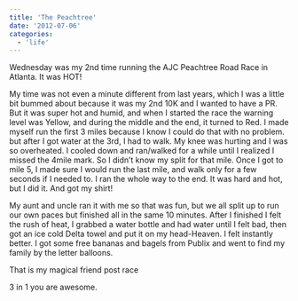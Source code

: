 ```yaml
---
title: 'The Peachtree'
date: '2012-07-06'
categories:
  - 'life'
---
```


Wednesday was my 2nd time running the AJC Peachtree Road Race in Atlanta. It was HOT!

My time was not even a minute different from last years, which I was a little bit bummed about because it was my 2nd 10K and I wanted to have a PR. But it was super hot and humid, and when I started the race the warning level was Yellow, and during the middle and the end, it turned to Red. I made myself run the first 3 miles because I know I could do that with no problem. but after I got water at the 3rd, I had to walk. My knee was hurting and I was so overheated. I cooled down and ran/walked for a while until I realized I missed the 4mile mark. So I didn’t know my split for that mile. Once I got to mile 5, I made sure I would run the last mile, and walk only for a few seconds if I needed to. I ran the whole way to the end. It was hard and hot, but I did it. And got my shirt!

My aunt and uncle ran it with me so that was fun, but we all split up to run our own paces but finished all in the same 10 minutes. After I finished I felt the rush of heat, I grabbed a water bottle and had water until I felt bad, then got an ice cold Delta towel and put it on my head-Heaven. I felt instantly better. I got some free bananas and bagels from Publix and went to find my family by the letter balloons.

That is my magical friend post race

3 in 1 you are awesome.
